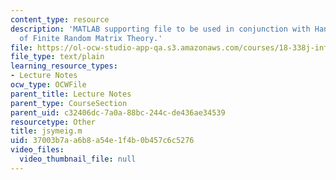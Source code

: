 ```yaml
---
content_type: resource
description: 'MATLAB supporting file to be used in conjunction with Handout #6, Essentials
  of Finite Random Matrix Theory.'
file: https://ol-ocw-studio-app-qa.s3.amazonaws.com/courses/18-338j-infinite-random-matrix-theory-fall-2004/37003b7aa6b8a54e1f4b0b457c6c5276_jsymeig.m
file_type: text/plain
learning_resource_types:
- Lecture Notes
ocw_type: OCWFile
parent_title: Lecture Notes
parent_type: CourseSection
parent_uid: c32406dc-7a0a-88bc-244c-de436ae34539
resourcetype: Other
title: jsymeig.m
uid: 37003b7a-a6b8-a54e-1f4b-0b457c6c5276
video_files:
  video_thumbnail_file: null
---
```

